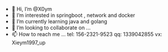 - 👋 Hi, I’m @X0ym
- 👀 I’m interested in springboot , network and docker
- 🌱 I’m currently learning java and golang
- 💞️ I’m looking to collaborate on ...
- 📫 How to reach me ... tel: 156-2321-9523 qq: 1339042855 vx: Xieym1997_up

<!---
X0ym/X0ym is a ✨ special ✨ repository because its `README.md` (this file) appears on your GitHub profile.
You can click the Preview link to take a look at your changes.
--->
